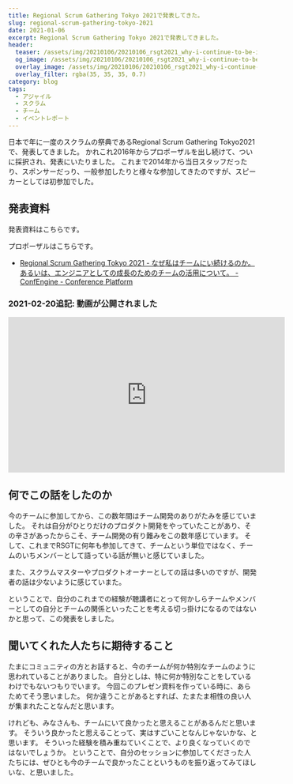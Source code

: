```yaml
---
title: Regional Scrum Gathering Tokyo 2021で発表してきた。
slug: regional-scrum-gathering-tokyo-2021
date: 2021-01-06
excerpt: Regional Scrum Gathering Tokyo 2021で発表してきました。
header:
  teaser: /assets/img/20210106/20210106_rsgt2021_why-i-continue-to-be-in-the-team.001.jpeg
  og_image: /assets/img/20210106/20210106_rsgt2021_why-i-continue-to-be-in-the-team.001.jpeg
  overlay_image: /assets/img/20210106/20210106_rsgt2021_why-i-continue-to-be-in-the-team.001.jpeg
  overlay_filter: rgba(35, 35, 35, 0.7)
category: blog
tags:
  - アジャイル
  - スクラム
  - チーム
  - イベントレポート
---
```


日本で年に一度のスクラムの祭典であるRegional Scrum Gathering Tokyo2021で、発表してきました。
かれこれ2016年からプロポーザルを出し続けて、ついに採択され、発表にいたりました。
これまで2014年から当日スタッフだったり、スポンサーだっり、一般参加したりと様々な参加してきたのですが、スピーカーとしては初参加でした。

## 発表資料

発表資料はこちらです。

<script async class="speakerdeck-embed" data-id="08201c13b246495686e088f990f74216" data-ratio="1.77777777777778" src="//speakerdeck.com/assets/embed.js"></script>

プロポーザルはこちらです。

- [Regional Scrum Gathering Tokyo 2021 - なぜ私はチームにい続けるのか。あるいは、エンジニアとしての成長のためのチームの活用について。 - ConfEngine - Conference Platform](https://confengine.com/regional-scrum-gathering-tokyo-2021/proposal/15017)

### 2021-02-20追記: 動画が公開されました

<iframe width="560" height="315" src="https://www.youtube.com/embed/rmaHCXoJtDE" frameborder="0" allow="accelerometer; autoplay; clipboard-write; encrypted-media; gyroscope; picture-in-picture" allowfullscreen></iframe>

## 何でこの話をしたのか

今のチームに参加してから、この数年間はチーム開発のありがたみを感じていました。
それは自分がひとりだけのプロダクト開発をやっていたことがあり、その辛さがあったからこそ、チーム開発の有り難みをこの数年感じています。
そして、これまでRSGTに何年も参加してきて、チームという単位ではなく、チームのいちメンバーとして語っている話が無いと感じていました。

また、スクラムマスターやプロダクトオーナーとしての話は多いのですが、開発者の話は少ないように感じていまた。

ということで、自分のこれまでの経験が聴講者にとって何かしらチームやメンバーとしての自分とチームの関係といったことを考える切っ掛けになるのではないかと思って、この発表をしました。

## 聞いてくれた人たちに期待すること

たまにコミュニティの方とお話すると、今のチームが何か特別なチームのように思われていることがありました。
自分としは、特に何か特別なことをしているわけでもないつもりでいます。
今回このプレゼン資料を作っている時に、あらためてそう思いました。
何か違うことがあるとすれば、たまたま相性の良い人が集まれたことなんだと思います。

けれども、みなさんも、チームにいて良かったと思えることがあるんだと思います。
そういう良かったと思えることって、実はすごいことなんじゃないかな、と思います。
そういった経験を積み重ねていくことで、より良くなっていくのではないでしょうか。
ということで、自分のセッションに参加してくださった人たちには、ぜひとも今のチームで良かったことというものを振り返ってみてほしいな、と思いました。
